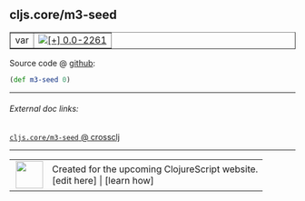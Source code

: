## cljs.core/m3-seed



 <table border="1">
<tr>
<td>var</td>
<td><a href="https://github.com/cljsinfo/cljs-api-docs/tree/0.0-2261"><img valign="middle" alt="[+] 0.0-2261" title="Added in 0.0-2261" src="https://img.shields.io/badge/+-0.0--2261-lightgrey.svg"></a> </td>
</tr>
</table>









Source code @ [github](https://github.com/clojure/clojurescript/blob/r3165/src/cljs/cljs/core.cljs#L678):

```clj
(def m3-seed 0)
```

<!--
Repo - tag - source tree - lines:

 <pre>
clojurescript @ r3165
└── src
    └── cljs
        └── cljs
            └── <ins>[core.cljs:678](https://github.com/clojure/clojurescript/blob/r3165/src/cljs/cljs/core.cljs#L678)</ins>
</pre>

-->

---



###### External doc links:

[`cljs.core/m3-seed` @ crossclj](http://crossclj.info/fun/cljs.core.cljs/m3-seed.html)<br>

---

 <table>
<tr><td>
<img valign="middle" align="right" width="48px" src="http://i.imgur.com/Hi20huC.png">
</td><td>
Created for the upcoming ClojureScript website.<br>
[edit here] | [learn how]
</td></tr></table>

[edit here]:https://github.com/cljsinfo/cljs-api-docs/blob/master/cljsdoc/cljs.core/m3-seed.cljsdoc
[learn how]:https://github.com/cljsinfo/cljs-api-docs/wiki/cljsdoc-files

<!--

This information was too distracting to show to readers, but I'll leave it
commented here since it is helpful to:

- pretty-print the data used to generate this document
- and show how to retrieve that data



The API data for this symbol:

```clj
{:ns "cljs.core",
 :name "m3-seed",
 :type "var",
 :source {:code "(def m3-seed 0)",
          :title "Source code",
          :repo "clojurescript",
          :tag "r3165",
          :filename "src/cljs/cljs/core.cljs",
          :lines [678]},
 :full-name "cljs.core/m3-seed",
 :full-name-encode "cljs.core/m3-seed",
 :history [["+" "0.0-2261"]]}

```

Retrieve the API data for this symbol:

```clj
;; from Clojure REPL
(require '[clojure.edn :as edn])
(-> (slurp "https://raw.githubusercontent.com/cljsinfo/cljs-api-docs/catalog/cljs-api.edn")
    (edn/read-string)
    (get-in [:symbols "cljs.core/m3-seed"]))
```

-->
